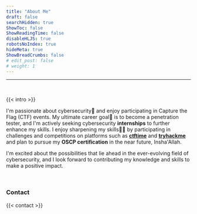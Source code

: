 ```yaml
---
title: "About Me"
draft: false
searchHidden: true
ShowToc: false
ShowReadingTime: false
disableHLJS: true
robotsNoIndex: true
hideMeta: true
ShowBreadCrumbs: false
# edit_post: false
# weight: 1
---
```


 - - - -
&nbsp;

{{< intro >}}  
  
I'm passionate about cybersecurity🔐 and enjoy participating in Capture the Flag (CTF) events. My ultimate career goal🎯 is to become a penetration tester, and I'm actively seeking cybersecurity **internships** to further enhance my skills. I enjoy sharpening my skills🤹‍♂️ by participating in challenges and competitions on platforms such as [**ctftime**](https://ctftime.org/user/149593/ "My CTF Profile") and [**tryhackme**](https://tryhackme.com/p/asadse7en/ "150 streak - April 2023") and plan to pursue my **OSCP certification**  in the near future, Insha'Allah.

I'm excited about the possibilities that lie ahead in the ever-evolving field of cybersecurity, and I look forward to contributing my knowledge and skills to make a positive impact.

&nbsp;
### Contact

{{< contact >}}

